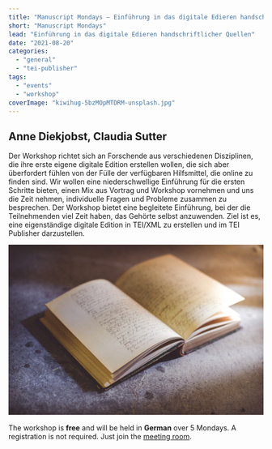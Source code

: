```yaml
---
title: "Manuscript Mondays – Einführung in das digitale Edieren handschriftlicher Quellen"
short: "Manuscript Mondays"
lead: "Einführung in das digitale Edieren handschriftlicher Quellen"
date: "2021-08-20"
categories: 
  - "general"
  - "tei-publisher"
tags: 
  - "events"
  - "workshop"
coverImage: "kiwihug-5bzMOpMTDRM-unsplash.jpg"
---
```


## Anne Diekjobst, Claudia Sutter

Der Workshop richtet sich an Forschende aus verschiedenen Disziplinen, die ihre erste eigene digitale Edition erstellen wollen, die sich aber überfordert fühlen von der Fülle der verfügbaren Hilfsmittel, die online zu finden sind. Wir wollen eine niederschwellige Einführung für die ersten Schritte bieten, einen Mix aus Vortrag und Workshop vornehmen und uns die Zeit nehmen, individuelle Fragen und Probleme zusammen zu besprechen. Der Workshop bietet eine begleitete Einführung, bei der die Teilnehmenden viel Zeit haben, das Gehörte selbst anzuwenden. Ziel ist es, eine eigenständige digitale Edition in TEI/XML zu erstellen und im TEI Publisher darzustellen.

![Photo by <a href="https://unsplash.com/ja/@kiwihug?utm_source=unsplash&utm_medium=referral&utm_content=creditCopyText">Kiwihug</a> on <a href="https://unsplash.com/s/photos/manuscript?utm_source=unsplash&utm_medium=referral&utm_content=creditCopyText">Unsplash</a>](/img/kiwihug-5bzMOpMTDRM-unsplash.jpg)

The workshop is **free** and will be held in **German** over 5 Mondays. A registration is not required. Just join the [meeting room](https://meet.existsolutions.com/workshop).

